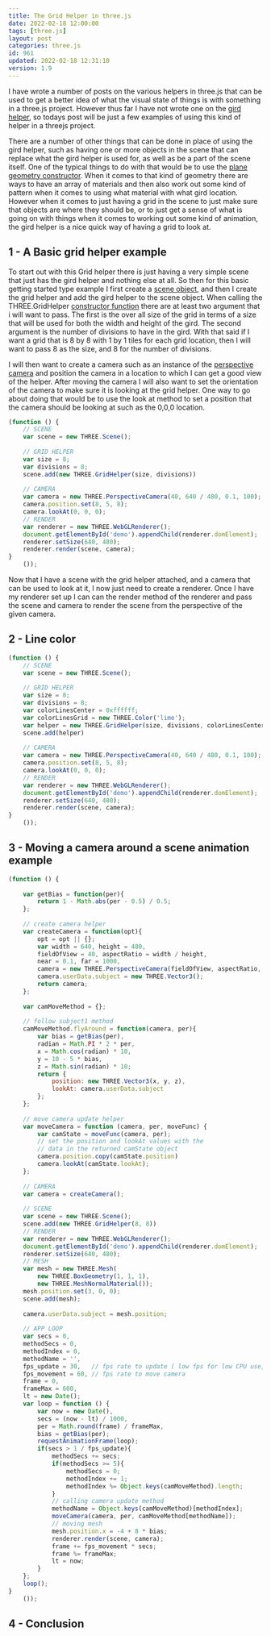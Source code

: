 ```yaml
---
title: The Grid Helper in three.js
date: 2022-02-18 12:00:00
tags: [three.js]
layout: post
categories: three.js
id: 961
updated: 2022-02-18 12:31:10
version: 1.9
---
```


I have wrote a number of posts on the various helpers in three.js that can be used to get a better idea of what the visual state of things is with something in a three.js project. However thus far I have not wrote one on the [gird helper](https://threejs.org/docs/#api/en/helpers/GridHelper), so todays post will be just a few examples of using this kind of helper in a threejs project.

There are a number of other things that can be done in place of using the gird helper, such as having one or more objects in the scene that can replace what the gird helper is used for, as well as be a part of the scene itself. One of the typical things to do with that would be to use the [plane geometry constructor](/2019/06/05/threejs-plane/). When it comes to that kind of geometry there are ways to have an array of materials and then also work out some kind of pattern when it comes to using what material with what gird location. However when it comes to just having a grid in the scene to just make sure that objects are where they should be, or to just get a sense of what is going on with things when it comes to working out some kind of animation, the gird helper is a nice quick way of having a grid to look at.

<!-- more -->

## 1 - A Basic grid helper example

To start out with this Grid helper there is just having a very simple scene that just has the gird helper and nothing else at all. So then for this basic getting started type example I first create a [scene object](/2018/05/03/threejs-scene/), and then I create the grid helper and add the gird helper to the scene object. When calling the THREE.GridHelper [constructor function](/2019/02/27/js-javascript-constructor/) there are at least two argument that i will want to pass. The first is the over all size of the grid in terms of a size that will be used for both the width and height of the gird. The second argument is the number of divisions to have in the gird. With that said if I want a grid that is 8 by 8 with 1 by 1 tiles for each grid location, then I will want to pass 8 as the size, and 8 for the number of divisions.

I will then want to create a camera such as an instance of the [perspective camera](/2018/04/07/threejs-camera-perspective/) and position the camera in a location to which I can get a good view of the helper. After moving the camera I will also want to set the orientation of the camera to make sure it is looking at the grid helper. One way to go about doing that would be to use the look at method to set a position that the camera should be looking at such as the 0,0,0 location.

```js
(function () {
    // SCENE
    var scene = new THREE.Scene();
 
    // GRID HELPER
    var size = 8;
    var divisions = 8;
    scene.add(new THREE.GridHelper(size, divisions))
 
    // CAMERA
    var camera = new THREE.PerspectiveCamera(40, 640 / 480, 0.1, 100);
    camera.position.set(8, 5, 8);
    camera.lookAt(0, 0, 0);
    // RENDER
    var renderer = new THREE.WebGLRenderer();
    document.getElementById('demo').appendChild(renderer.domElement);
    renderer.setSize(640, 480);
    renderer.render(scene, camera);
}
    ());
```

Now that I have a scene with the grid helper attached, and a camera that can be used to look at it, I now just need to create a renderer. Once I have my renderer set up I can can the render method of the renderer and pass the scene and camera to render the scene from the perspective of the given camera.

## 2 - Line color

```js
(function () {
    // SCENE
    var scene = new THREE.Scene();
 
    // GRID HELPER
    var size = 8;
    var divisions = 8;
    var colorLinesCenter = 0xffffff;
    var colorLinesGrid = new THREE.Color('lime');
    var helper = new THREE.GridHelper(size, divisions, colorLinesCenter, colorLinesGrid);
    scene.add(helper)
 
    // CAMERA
    var camera = new THREE.PerspectiveCamera(40, 640 / 480, 0.1, 100);
    camera.position.set(8, 5, 8);
    camera.lookAt(0, 0, 0);
    // RENDER
    var renderer = new THREE.WebGLRenderer();
    document.getElementById('demo').appendChild(renderer.domElement);
    renderer.setSize(640, 480);
    renderer.render(scene, camera);
}
    ());
```

## 3 - Moving a camera around a scene animation example

```js
(function () {
 
    var getBias = function(per){
        return 1 - Math.abs(per - 0.5) / 0.5;
    };
 
    // create camera helper
    var createCamera = function(opt){
        opt = opt || {};
        var width = 640, height = 480,
        fieldOfView = 40, aspectRatio = width / height,
        near = 0.1, far = 1000,
        camera = new THREE.PerspectiveCamera(fieldOfView, aspectRatio, near, far);
        camera.userData.subject = new THREE.Vector3();
        return camera;
    };
 
    var camMoveMethod = {};
 
    // follow subject1 method
    camMoveMethod.flyAround = function(camera, per){
        var bias = getBias(per),
        radian = Math.PI * 2 * per,
        x = Math.cos(radian) * 10,
        y = 10 - 5 * bias,
        z = Math.sin(radian) * 10;
        return {
            position: new THREE.Vector3(x, y, z), 
            lookAt: camera.userData.subject
        };
    };
 
    // move camera update helper
    var moveCamera = function (camera, per, moveFunc) {
        var camState = moveFunc(camera, per);
        // set the position and lookAt values with the
        // data in the returned camState object
        camera.position.copy(camState.position)
        camera.lookAt(camState.lookAt);
    };
 
    // CAMERA
    var camera = createCamera();
 
    // SCENE
    var scene = new THREE.Scene();
    scene.add(new THREE.GridHelper(8, 8))
    // RENDER
    var renderer = new THREE.WebGLRenderer();
    document.getElementById('demo').appendChild(renderer.domElement);
    renderer.setSize(640, 480);
    // MESH
    var mesh = new THREE.Mesh(
        new THREE.BoxGeometry(1, 1, 1),
        new THREE.MeshNormalMaterial());
    mesh.position.set(3, 0, 0);
    scene.add(mesh);
 
    camera.userData.subject = mesh.position;
 
    // APP LOOP
    var secs = 0,
    methodSecs = 0,
    methodIndex = 0,
    methodName = '',
    fps_update = 30,   // fps rate to update ( low fps for low CPU use, but choppy video )
    fps_movement = 60, // fps rate to move camera
    frame = 0,
    frameMax = 600,
    lt = new Date();
    var loop = function () {
        var now = new Date(),
        secs = (now - lt) / 1000,
        per = Math.round(frame) / frameMax,
        bias = getBias(per);
        requestAnimationFrame(loop);
        if(secs > 1 / fps_update){
            methodSecs += secs;
            if(methodSecs >= 5){
                methodSecs = 0;
                methodIndex += 1;
                methodIndex %= Object.keys(camMoveMethod).length;
            }
            // calling camera update method
            methodName = Object.keys(camMoveMethod)[methodIndex];
            moveCamera(camera, per, camMoveMethod[methodName]);
            // moving mesh
            mesh.position.x = -4 + 8 * bias;
            renderer.render(scene, camera);
            frame += fps_movement * secs;
            frame %= frameMax;
            lt = now;
        }
    };
    loop();
}
    ());
```

## 4 - Conclusion

